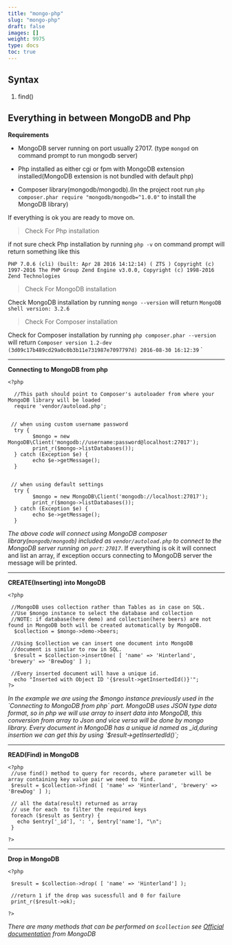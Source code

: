 ```yaml
---
title: "mongo-php"
slug: "mongo-php"
draft: false
images: []
weight: 9975
type: docs
toc: true
---
```


## Syntax
 1. find()


## Everything in between MongoDB and Php

**Requirements**

- MongoDB server running on port usually 27017. (type `mongod` on command prompt to run mongodb server)

 - Php installed as either cgi or fpm with MongoDB extension installed(MongoDB extension is not bundled with default php)

 - Composer library(mongodb/mongodb).(In the project root run `php composer.phar require "mongodb/mongodb=^1.0.0"` to install the MongoDB library)

If everything is ok you are ready to move on.

> Check For Php installation

if not sure check Php installation by running `php -v` on command prompt will return
    something like this

`PHP 7.0.6 (cli) (built: Apr 28 2016 14:12:14) ( ZTS )
Copyright (c) 1997-2016 The PHP Group
Zend Engine v3.0.0, Copyright (c) 1998-2016 Zend Technologies`

> Check For MongoDB installation

   Check MongoDB installation by running  `mongo --version` will return
    `MongoDB shell version: 3.2.6`

> Check For Composer installation

   Check for Composer installation by running  `php composer.phar --version` will return
    `Composer version 1.2-dev (3d09c17b489cd29a0c0b3b11e731987e7097797d) 2016-08-30 16:12:39`
`



----------



**Connecting to MongoDB from php**

    <?php

      //This path should point to Composer's autoloader from where your MongoDB library will be loaded
      require 'vendor/autoload.php';


     // when using custom username password
      try {
            $mongo = new MongoDB\Client('mongodb://username:password@localhost:27017');
            print_r($mongo->listDatabases());
      } catch (Exception $e) {
            echo $e->getMessage();
      }


     // when using default settings
      try {
            $mongo = new MongoDB\Client('mongodb://localhost:27017');
            print_r($mongo->listDatabases());
      } catch (Exception $e) {
            echo $e->getMessage();
      }


*The above code will connect using MongoDB composer library(`mongodb/mongodb`) included as `vendor/autoload.php` to connect to the MongoDB server running on `port`: `27017`*. If everything is ok it will connect and list an array, if exception occurs connecting to MongoDB server the message will be printed.


----------

**CREATE(Inserting) into MongoDB**

    <?php

     //MongoDB uses collection rather than Tables as in case on SQL.
     //Use $mongo instance to select the database and collection
     //NOTE: if database(here demo) and collection(here beers) are not found in MongoDB both will be created automatically by MongoDB.
      $collection = $mongo->demo->beers;

     //Using $collection we can insert one document into MongoDB
     //document is similar to row in SQL.
      $result = $collection->insertOne( [ 'name' => 'Hinterland', 'brewery' => 'BrewDog' ] );

     //Every inserted document will have a unique id.
      echo "Inserted with Object ID '{$result->getInsertedId()}'";
    ?>

*In the example we are using the $mongo instance previously used in the `Connecting to MongoDB from php` part. MongoDB uses JSON type data format, so in php we will use array to insert data into MongoDB, this conversion from array to Json and vice versa will be done by mongo library. Every document in MongoDB has a unique id named as _id,during insertion we can get this by using `$result->getInsertedId()`;*


----------
**READ(Find) in MongoDB**

    <?php
     //use find() method to query for records, where parameter will be array containing key value pair we need to find.
     $result = $collection->find( [ 'name' => 'Hinterland', 'brewery' => 'BrewDog' ] );

     // all the data(result) returned as array
     // use for each  to filter the required keys
     foreach ($result as $entry) {
       echo $entry['_id'], ': ', $entry['name'], "\n";
     }

    ?>


----------
**Drop in MongoDB**


    <?php

     $result = $collection->drop( [ 'name' => 'Hinterland'] );

     //return 1 if the drop was sucessfull and 0 for failure
     print_r($result->ok);

    ?>

*There are many methods that can be performed on `$collection` see [Official documentation](http://mongodb.github.io/mongo-php-library/api/index.html) from MongoDB*


